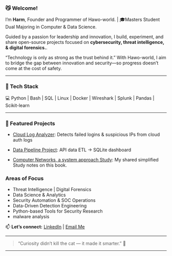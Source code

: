
### 😼 Welcome!

I’m **Harm**, Founder and Programmer of Hawo-world. | 🎓Masters Student Dual Majoring in Computer & Data Science.

Guided by a passion for leadership and innovation, I build, experiment, and share open-source projects focused on **cybersecurity, threat intelligence, & digital forensics.**.

“Technology is only as strong as the trust behind it.” With Hawo-world, I aim to bridge the gap between innovation and security—so progress doesn’t come at the cost of safety.

--- 

### 🧰 Tech Stack
💻 Python | Bash | SQL | Linux | Docker | Wireshark | Splunk | Pandas | Scikit-learn  

---

### 🚀 Featured Projects
-  [Cloud Log Analyzer](https://github.com/Hawo-world/cloud-log-analyzer): Detects failed logins & suspicious IPs from cloud auth logs
  
-  [Data Pipeline Project](https://github.com/Hawo-world/cloud-data-pipeline): API data ETL → SQLite dashboard
  
-  [Computer Networks, a system approach Study](https://github.com/Hawo-world/Networks-A-System-Approach): My shared simplified Study notes on this book.


###  Areas of Focus
- Threat Intelligence | Digital Forensics
- Data Science & Analytics  
- Security Automation & SOC Operations  
- Data-Driven Detection Engineering  
- Python-based Tools for Security Research
- malware analysis  


📫 **Let’s connect:** [LinkedIn](www.linkedin.com/in/haw0) | [Email Me](hawo_world@protonmail.com) 
 

---

> “Curiosity didn’t kill the cat — it made it smarter.” 🐾  

---
